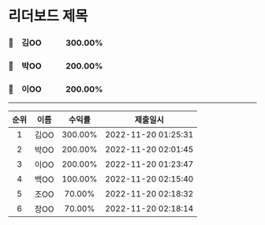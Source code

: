 # 리더보드 제목
### 🥇　김OO　　　300.00%
### 🥈　박OO　　　200.00%
### 🥉　이OO　　　200.00%
___
| 순위 | 이름 | 수익률 | 제출일시 |
|:----:|:----:|:-----:|:----:|
| 1 | 김OO | 300.00% | 2022-11-20 01:25:31 |
| 2 | 박OO | 200.00% | 2022-11-20 02:01:45 |
| 3 | 이OO | 200.00% | 2022-11-20 01:23:47 |
| 4 | 백OO | 100.00% | 2022-11-20 02:15:40 |
| 5 | 조OO | 70.00% | 2022-11-20 02:18:32 |
| 6 | 장OO | 70.00% | 2022-11-20 02:18:14 |
